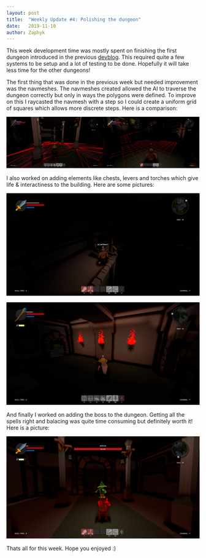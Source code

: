 ```yaml
---
layout: post
title:  "Weekly Update #4: Polishing the dungeon"
date:   2019-11-10
author: Zaphyk
---
```

This week development time was mostly spent on finishing the first dungeon introduced in the previous [devblog](https://blog.projecthedra.com/2019/11/10/weekly-update-3.html). This required quite a few systems to be setup and a lot of testing to be done. Hopefully it will take less time for the other dungeons!

The first thing that was done in the previous week but needed improvement was the navmeshes. The navmeshes created allowed the AI to traverse the dungeon correctly but only in ways the polygons were defined. To improve on this I raycasted the navmesh with a step so I could create a uniform grid of squares which allows more discrete steps. Here is a comparison:

![](/assets/img/post4/navmeshes.png)

I also worked on adding elements like chests, levers and torches which give life & interactiness to the building. Here are some pictures:

![](/assets/img/post4/lever.png)

![](/assets/img/post4/torches.png)

And finally I worked on adding the boss to the dungeon. Getting all the spells right and balacing was quite time consuming but definitely worth it! Here is a picture:

![](/assets/img/post4/dungeonboss.png)

Thats all for this week. Hope you enjoyed :)
